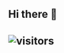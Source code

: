  <h2> Hi there 👋<h2>
 
 ![visitors](https://visitor-badge.laobi.icu/badge?page_id=ismailummer.ismailummer)
<!--
**IsmailUmmer/ismailummer** is a ✨ _special_ ✨ repository because its `README.md` (this file) appears on your GitHub profile.

Here are some ideas to get you started:

- 🔭 I’m currently working on ...
- 🌱 I’m currently learning ...
- 👯 I’m looking to collaborate on ...
- 🤔 I’m looking for help with ...
- 💬 Ask me about ...
- 📫 How to reach me: ...
- 😄 Pronouns: ...
- ⚡ Fun fact: ...
-->
